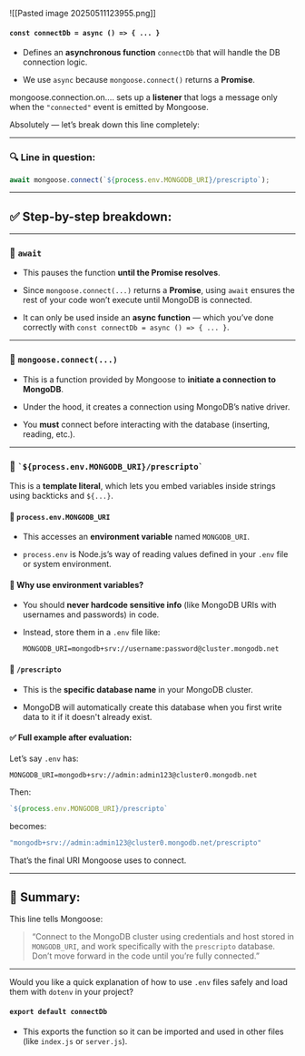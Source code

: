 ![[Pasted image 20250511123955.png]]
#### `const connectDb = async () => { ... }`

- Defines an **asynchronous function** `connectDb` that will handle the DB connection logic.
    
- We use `async` because `mongoose.connect()` returns a **Promise**.



mongoose.connection.on.... sets up a **listener** that logs a message only when the `"connected"` event is emitted by Mongoose.



Absolutely — let’s break down this line completely:

---

### 🔍 **Line in question:**

```js
await mongoose.connect(`${process.env.MONGODB_URI}/prescripto`);
```

---

## ✅ Step-by-step breakdown:

---

### 🔸 `await`

- This pauses the function **until the Promise resolves**.
    
- Since `mongoose.connect(...)` returns a **Promise**, using `await` ensures the rest of your code won’t execute until MongoDB is connected.
    
- It can only be used inside an **async function** — which you’ve done correctly with `const connectDb = async () => { ... }`.
    

---

### 🔸 `mongoose.connect(...)`

- This is a function provided by Mongoose to **initiate a connection to MongoDB**.
    
- Under the hood, it creates a connection using MongoDB’s native driver.
    
- You **must** connect before interacting with the database (inserting, reading, etc.).
    

---

### 🔸 `` `${process.env.MONGODB_URI}/prescripto` ``

This is a **template literal**, which lets you embed variables inside strings using backticks and `${...}`.

#### 📌 `process.env.MONGODB_URI`

- This accesses an **environment variable** named `MONGODB_URI`.
    
- `process.env` is Node.js’s way of reading values defined in your `.env` file or system environment.
    

#### 🔐 Why use environment variables?

- You should **never hardcode sensitive info** (like MongoDB URIs with usernames and passwords) in code.
    
- Instead, store them in a `.env` file like:
    
    ```
    MONGODB_URI=mongodb+srv://username:password@cluster.mongodb.net
    ```
    

#### 🧱 `/prescripto`

- This is the **specific database name** in your MongoDB cluster.
    
- MongoDB will automatically create this database when you first write data to it if it doesn't already exist.
    

#### ✅ Full example after evaluation:

Let’s say `.env` has:

```
MONGODB_URI=mongodb+srv://admin:admin123@cluster0.mongodb.net
```

Then:

```js
`${process.env.MONGODB_URI}/prescripto`
```

becomes:

```js
"mongodb+srv://admin:admin123@cluster0.mongodb.net/prescripto"
```

That’s the final URI Mongoose uses to connect.

---

## 🧠 Summary:

This line tells Mongoose:

> “Connect to the MongoDB cluster using credentials and host stored in `MONGODB_URI`, and work specifically with the `prescripto` database. Don’t move forward in the code until you’re fully connected.”

---

Would you like a quick explanation of how to use `.env` files safely and load them with `dotenv` in your project?




#### `export default connectDb`

- This exports the function so it can be imported and used in other files (like `index.js` or `server.js`).